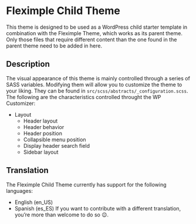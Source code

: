 # Fleximple Child Theme
This theme is designed to be used as a WordPress child starter template in combination with the Fleximple Theme, which works as its parent theme. Only those files that require different content than the one found in the parent theme need to be added in here.

## Description
The visual appearance of this theme is mainly controlled through a series of SASS variables. Modifying them will allow you to customize the theme to your liking. They can be found in `src/scss/abstracts/_configuration.scss`.
The following are the characteristics controlled throught the WP Customizer:
- Layout
  - Header layout
  - Header behavior
  - Header position
  - Collapsible menu position
  - Display header search field
  - Sidebar layout

## Translation
The Fleximple Child Theme currently has support for the following languages:
- English (en_US)
- Spanish (es_ES)
If you want to contribute with a different translation, you’re more than welcome to do so 😉.